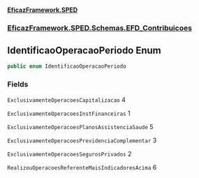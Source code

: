 #### [EficazFramework.SPED](EficazFrameworkSPED.md 'EficazFramework SPED')
### [EficazFramework.SPED.Schemas.EFD_Contribuicoes](EficazFramework.SPED.Schemas.EFD_Contribuicoes.md 'EficazFramework.SPED.Schemas.EFD_Contribuicoes')

## IdentificaoOperacaoPeriodo Enum

```csharp
public enum IdentificaoOperacaoPeriodo
```
### Fields

<a name='EficazFramework.SPED.Schemas.EFD_Contribuicoes.IdentificaoOperacaoPeriodo.ExclusivamenteOperacoesCapitalizacao'></a>

`ExclusivamenteOperacoesCapitalizacao` 4

<a name='EficazFramework.SPED.Schemas.EFD_Contribuicoes.IdentificaoOperacaoPeriodo.ExclusivamenteOperacoesInstFinanceiras'></a>

`ExclusivamenteOperacoesInstFinanceiras` 1

<a name='EficazFramework.SPED.Schemas.EFD_Contribuicoes.IdentificaoOperacaoPeriodo.ExclusivamenteOperacoesPlanosAssistenciaSaude'></a>

`ExclusivamenteOperacoesPlanosAssistenciaSaude` 5

<a name='EficazFramework.SPED.Schemas.EFD_Contribuicoes.IdentificaoOperacaoPeriodo.ExclusivamenteOperacoesPrevidenciaComplementar'></a>

`ExclusivamenteOperacoesPrevidenciaComplementar` 3

<a name='EficazFramework.SPED.Schemas.EFD_Contribuicoes.IdentificaoOperacaoPeriodo.ExclusivamenteOperacoesSegurosPrivados'></a>

`ExclusivamenteOperacoesSegurosPrivados` 2

<a name='EficazFramework.SPED.Schemas.EFD_Contribuicoes.IdentificaoOperacaoPeriodo.RealizouOperacoesReferenteMaisIndicadoresAcima'></a>

`RealizouOperacoesReferenteMaisIndicadoresAcima` 6